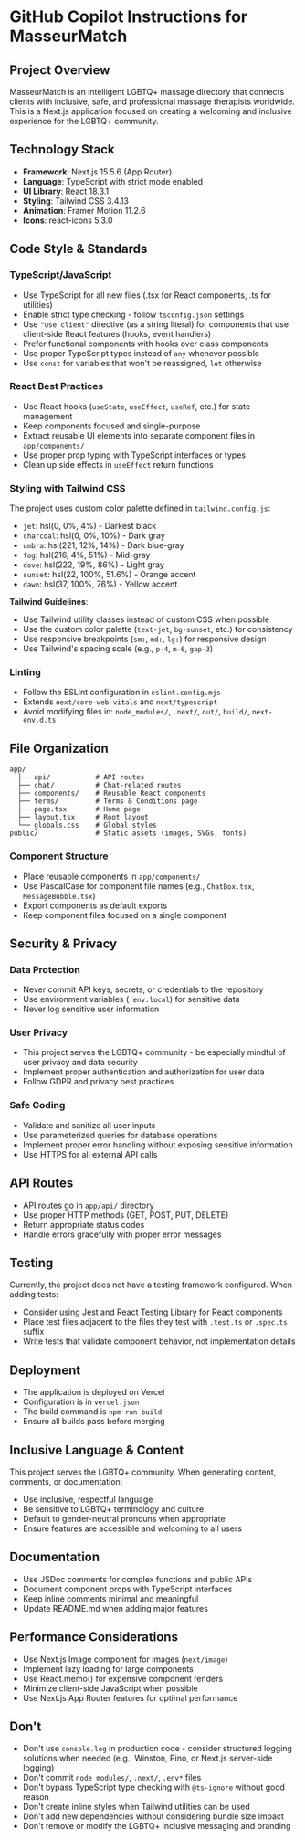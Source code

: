 # GitHub Copilot Instructions for MasseurMatch

## Project Overview

MasseurMatch is an intelligent LGBTQ+ massage directory that connects clients with inclusive, safe, and professional massage therapists worldwide. This is a Next.js application focused on creating a welcoming and inclusive experience for the LGBTQ+ community.

## Technology Stack

- **Framework**: Next.js 15.5.6 (App Router)
- **Language**: TypeScript with strict mode enabled
- **UI Library**: React 18.3.1
- **Styling**: Tailwind CSS 3.4.13
- **Animation**: Framer Motion 11.2.6
- **Icons**: react-icons 5.3.0

## Code Style & Standards

### TypeScript/JavaScript

- Use TypeScript for all new files (.tsx for React components, .ts for utilities)
- Enable strict type checking - follow `tsconfig.json` settings
- Use `"use client"` directive (as a string literal) for components that use client-side React features (hooks, event handlers)
- Prefer functional components with hooks over class components
- Use proper TypeScript types instead of `any` whenever possible
- Use `const` for variables that won't be reassigned, `let` otherwise

### React Best Practices

- Use React hooks (`useState`, `useEffect`, `useRef`, etc.) for state management
- Keep components focused and single-purpose
- Extract reusable UI elements into separate component files in `app/components/`
- Use proper prop typing with TypeScript interfaces or types
- Clean up side effects in `useEffect` return functions

### Styling with Tailwind CSS

The project uses custom color palette defined in `tailwind.config.js`:
- `jet`: hsl(0, 0%, 4%) - Darkest black
- `charcoal`: hsl(0, 0%, 10%) - Dark gray
- `umbra`: hsl(221, 12%, 14%) - Dark blue-gray
- `fog`: hsl(216, 4%, 51%) - Mid-gray
- `dove`: hsl(222, 19%, 86%) - Light gray
- `sunset`: hsl(22, 100%, 51.6%) - Orange accent
- `dawn`: hsl(37, 100%, 76%) - Yellow accent

**Tailwind Guidelines**:
- Use Tailwind utility classes instead of custom CSS when possible
- Use the custom color palette (`text-jet`, `bg-sunset`, etc.) for consistency
- Use responsive breakpoints (`sm:`, `md:`, `lg:`) for responsive design
- Use Tailwind's spacing scale (e.g., `p-4`, `m-6`, `gap-3`)

### Linting

- Follow the ESLint configuration in `eslint.config.mjs`
- Extends `next/core-web-vitals` and `next/typescript`
- Avoid modifying files in: `node_modules/`, `.next/`, `out/`, `build/`, `next-env.d.ts`

## File Organization

```
app/
  ├── api/           # API routes
  ├── chat/          # Chat-related routes
  ├── components/    # Reusable React components
  ├── terms/         # Terms & Conditions page
  ├── page.tsx       # Home page
  ├── layout.tsx     # Root layout
  └── globals.css    # Global styles
public/              # Static assets (images, SVGs, fonts)
```

### Component Structure

- Place reusable components in `app/components/`
- Use PascalCase for component file names (e.g., `ChatBox.tsx`, `MessageBubble.tsx`)
- Export components as default exports
- Keep component files focused on a single component

## Security & Privacy

### Data Protection
- Never commit API keys, secrets, or credentials to the repository
- Use environment variables (`.env.local`) for sensitive data
- Never log sensitive user information

### User Privacy
- This project serves the LGBTQ+ community - be especially mindful of user privacy and data security
- Implement proper authentication and authorization for user data
- Follow GDPR and privacy best practices

### Safe Coding
- Validate and sanitize all user inputs
- Use parameterized queries for database operations
- Implement proper error handling without exposing sensitive information
- Use HTTPS for all external API calls

## API Routes

- API routes go in `app/api/` directory
- Use proper HTTP methods (GET, POST, PUT, DELETE)
- Return appropriate status codes
- Handle errors gracefully with proper error messages

## Testing

Currently, the project does not have a testing framework configured. When adding tests:
- Consider using Jest and React Testing Library for React components
- Place test files adjacent to the files they test with `.test.ts` or `.spec.ts` suffix
- Write tests that validate component behavior, not implementation details

## Deployment

- The application is deployed on Vercel
- Configuration is in `vercel.json`
- The build command is `npm run build`
- Ensure all builds pass before merging

## Inclusive Language & Content

This project serves the LGBTQ+ community. When generating content, comments, or documentation:
- Use inclusive, respectful language
- Be sensitive to LGBTQ+ terminology and culture
- Default to gender-neutral pronouns when appropriate
- Ensure features are accessible and welcoming to all users

## Documentation

- Use JSDoc comments for complex functions and public APIs
- Document component props with TypeScript interfaces
- Keep inline comments minimal and meaningful
- Update README.md when adding major features

## Performance Considerations

- Use Next.js Image component for images (`next/image`)
- Implement lazy loading for large components
- Use React.memo() for expensive component renders
- Minimize client-side JavaScript when possible
- Use Next.js App Router features for optimal performance

## Don't

- Don't use `console.log` in production code - consider structured logging solutions when needed (e.g., Winston, Pino, or Next.js server-side logging)
- Don't commit `node_modules/`, `.next/`, `.env*` files
- Don't bypass TypeScript type checking with `@ts-ignore` without good reason
- Don't create inline styles when Tailwind utilities can be used
- Don't add new dependencies without considering bundle size impact
- Don't remove or modify the LGBTQ+ inclusive messaging and branding
